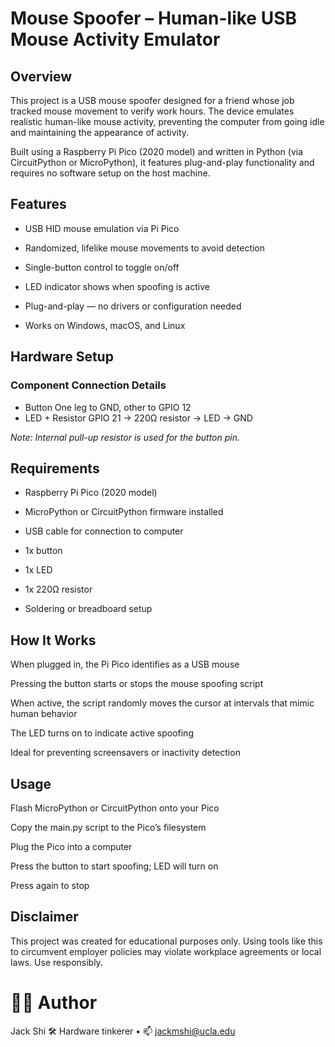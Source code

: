 # Mouse Spoofer – Human-like USB Mouse Activity Emulator
## Overview
This project is a USB mouse spoofer designed for a friend whose job tracked mouse movement to verify work hours. The device emulates realistic human-like mouse activity, preventing the computer from going idle and maintaining the appearance of activity.

Built using a Raspberry Pi Pico (2020 model) and written in Python (via CircuitPython or MicroPython), it features plug-and-play functionality and requires no software setup on the host machine.

## Features
- USB HID mouse emulation via Pi Pico

- Randomized, lifelike mouse movements to avoid detection

- Single-button control to toggle on/off

- LED indicator shows when spoofing is active

- Plug-and-play — no drivers or configuration needed

- Works on Windows, macOS, and Linux

## Hardware Setup
### Component	Connection Details
- Button	One leg to GND, other to GPIO 12
- LED + Resistor	GPIO 21 → 220Ω resistor → LED → GND

*Note: Internal pull-up resistor is used for the button pin.*

## Requirements
- Raspberry Pi Pico (2020 model)

- MicroPython or CircuitPython firmware installed

- USB cable for connection to computer

- 1x button

- 1x LED

- 1x 220Ω resistor

- Soldering or breadboard setup

## How It Works
When plugged in, the Pi Pico identifies as a USB mouse

Pressing the button starts or stops the mouse spoofing script

When active, the script randomly moves the cursor at intervals that mimic human behavior

The LED turns on to indicate active spoofing

Ideal for preventing screensavers or inactivity detection

## Usage
Flash MicroPython or CircuitPython onto your Pico

Copy the main.py script to the Pico’s filesystem

Plug the Pico into a computer

Press the button to start spoofing; LED will turn on

Press again to stop

## Disclaimer
This project was created for educational purposes only. Using tools like this to circumvent employer policies may violate workplace agreements or local laws. Use responsibly.

# 🧑‍🔬 Author
Jack Shi
🛠️ Hardware tinkerer • 📫 jackmshi@ucla.edu
